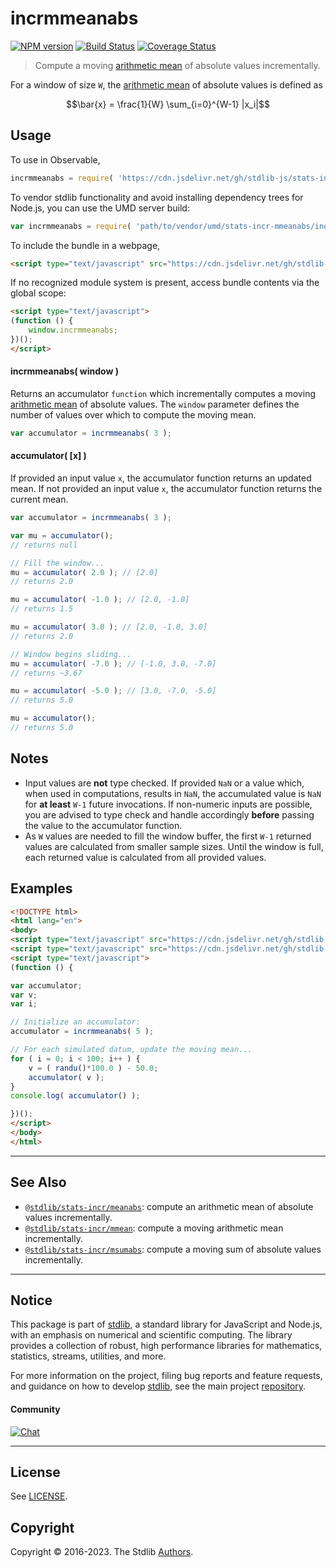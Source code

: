 <!--

@license Apache-2.0

Copyright (c) 2018 The Stdlib Authors.

Licensed under the Apache License, Version 2.0 (the "License");
you may not use this file except in compliance with the License.
You may obtain a copy of the License at

   http://www.apache.org/licenses/LICENSE-2.0

Unless required by applicable law or agreed to in writing, software
distributed under the License is distributed on an "AS IS" BASIS,
WITHOUT WARRANTIES OR CONDITIONS OF ANY KIND, either express or implied.
See the License for the specific language governing permissions and
limitations under the License.

-->

# incrmmeanabs

[![NPM version][npm-image]][npm-url] [![Build Status][test-image]][test-url] [![Coverage Status][coverage-image]][coverage-url] <!-- [![dependencies][dependencies-image]][dependencies-url] -->

> Compute a moving [arithmetic mean][arithmetic-mean] of absolute values incrementally.

<section class="intro">

For a window of size `W`, the [arithmetic mean][arithmetic-mean] of absolute values is defined as

<!-- <equation class="equation" label="eq:arithmetic_mean_absolute_values" align="center" raw="\bar{x} = \frac{1}{W} \sum_{i=0}^{W-1} |x_i|" alt="Equation for the arithmetic mean of absolute values."> -->

```math
\bar{x} = \frac{1}{W} \sum_{i=0}^{W-1} |x_i|
```

<!-- <div class="equation" align="center" data-raw-text="\bar{x} = \frac{1}{W} \sum_{i=0}^{W-1} |x_i|" data-equation="eq:arithmetic_mean_absolute_values">
    <img src="https://cdn.jsdelivr.net/gh/stdlib-js/stdlib@320a89534d4f59b82d162f31e968222555dae2f7/lib/node_modules/@stdlib/stats/incr/mmeanabs/docs/img/equation_arithmetic_mean_absolute_values.svg" alt="Equation for the arithmetic mean of absolute values.">
    <br>
</div> -->

<!-- </equation> -->

</section>

<!-- /.intro -->



<section class="usage">

## Usage

To use in Observable,

```javascript
incrmmeanabs = require( 'https://cdn.jsdelivr.net/gh/stdlib-js/stats-incr-mmeanabs@umd/browser.js' )
```

To vendor stdlib functionality and avoid installing dependency trees for Node.js, you can use the UMD server build:

```javascript
var incrmmeanabs = require( 'path/to/vendor/umd/stats-incr-mmeanabs/index.js' )
```

To include the bundle in a webpage,

```html
<script type="text/javascript" src="https://cdn.jsdelivr.net/gh/stdlib-js/stats-incr-mmeanabs@umd/browser.js"></script>
```

If no recognized module system is present, access bundle contents via the global scope:

```html
<script type="text/javascript">
(function () {
    window.incrmmeanabs;
})();
</script>
```

#### incrmmeanabs( window )

Returns an accumulator `function` which incrementally computes a moving [arithmetic mean][arithmetic-mean] of absolute values. The `window` parameter defines the number of values over which to compute the moving mean.

```javascript
var accumulator = incrmmeanabs( 3 );
```

#### accumulator( \[x] )

If provided an input value `x`, the accumulator function returns an updated mean. If not provided an input value `x`, the accumulator function returns the current mean.

```javascript
var accumulator = incrmmeanabs( 3 );

var mu = accumulator();
// returns null

// Fill the window...
mu = accumulator( 2.0 ); // [2.0]
// returns 2.0

mu = accumulator( -1.0 ); // [2.0, -1.0]
// returns 1.5

mu = accumulator( 3.0 ); // [2.0, -1.0, 3.0]
// returns 2.0

// Window begins sliding...
mu = accumulator( -7.0 ); // [-1.0, 3.0, -7.0]
// returns ~3.67

mu = accumulator( -5.0 ); // [3.0, -7.0, -5.0]
// returns 5.0

mu = accumulator();
// returns 5.0
```

</section>

<!-- /.usage -->

<section class="notes">

## Notes

-   Input values are **not** type checked. If provided `NaN` or a value which, when used in computations, results in `NaN`, the accumulated value is `NaN` for **at least** `W-1` future invocations. If non-numeric inputs are possible, you are advised to type check and handle accordingly **before** passing the value to the accumulator function.
-   As `W` values are needed to fill the window buffer, the first `W-1` returned values are calculated from smaller sample sizes. Until the window is full, each returned value is calculated from all provided values.

</section>

<!-- /.notes -->

<section class="examples">

## Examples

<!-- eslint no-undef: "error" -->

```html
<!DOCTYPE html>
<html lang="en">
<body>
<script type="text/javascript" src="https://cdn.jsdelivr.net/gh/stdlib-js/random-base-randu@umd/browser.js"></script>
<script type="text/javascript" src="https://cdn.jsdelivr.net/gh/stdlib-js/stats-incr-mmeanabs@umd/browser.js"></script>
<script type="text/javascript">
(function () {

var accumulator;
var v;
var i;

// Initialize an accumulator:
accumulator = incrmmeanabs( 5 );

// For each simulated datum, update the moving mean...
for ( i = 0; i < 100; i++ ) {
    v = ( randu()*100.0 ) - 50.0;
    accumulator( v );
}
console.log( accumulator() );

})();
</script>
</body>
</html>
```

</section>

<!-- /.examples -->

<!-- Section for related `stdlib` packages. Do not manually edit this section, as it is automatically populated. -->

<section class="related">

* * *

## See Also

-   <span class="package-name">[`@stdlib/stats-incr/meanabs`][@stdlib/stats/incr/meanabs]</span><span class="delimiter">: </span><span class="description">compute an arithmetic mean of absolute values incrementally.</span>
-   <span class="package-name">[`@stdlib/stats-incr/mmean`][@stdlib/stats/incr/mmean]</span><span class="delimiter">: </span><span class="description">compute a moving arithmetic mean incrementally.</span>
-   <span class="package-name">[`@stdlib/stats-incr/msumabs`][@stdlib/stats/incr/msumabs]</span><span class="delimiter">: </span><span class="description">compute a moving sum of absolute values incrementally.</span>

</section>

<!-- /.related -->

<!-- Section for all links. Make sure to keep an empty line after the `section` element and another before the `/section` close. -->


<section class="main-repo" >

* * *

## Notice

This package is part of [stdlib][stdlib], a standard library for JavaScript and Node.js, with an emphasis on numerical and scientific computing. The library provides a collection of robust, high performance libraries for mathematics, statistics, streams, utilities, and more.

For more information on the project, filing bug reports and feature requests, and guidance on how to develop [stdlib][stdlib], see the main project [repository][stdlib].

#### Community

[![Chat][chat-image]][chat-url]

---

## License

See [LICENSE][stdlib-license].


## Copyright

Copyright &copy; 2016-2023. The Stdlib [Authors][stdlib-authors].

</section>

<!-- /.stdlib -->

<!-- Section for all links. Make sure to keep an empty line after the `section` element and another before the `/section` close. -->

<section class="links">

[npm-image]: http://img.shields.io/npm/v/@stdlib/stats-incr-mmeanabs.svg
[npm-url]: https://npmjs.org/package/@stdlib/stats-incr-mmeanabs

[test-image]: https://github.com/stdlib-js/stats-incr-mmeanabs/actions/workflows/test.yml/badge.svg?branch=main
[test-url]: https://github.com/stdlib-js/stats-incr-mmeanabs/actions/workflows/test.yml?query=branch:main

[coverage-image]: https://img.shields.io/codecov/c/github/stdlib-js/stats-incr-mmeanabs/main.svg
[coverage-url]: https://codecov.io/github/stdlib-js/stats-incr-mmeanabs?branch=main

<!--

[dependencies-image]: https://img.shields.io/david/stdlib-js/stats-incr-mmeanabs.svg
[dependencies-url]: https://david-dm.org/stdlib-js/stats-incr-mmeanabs/main

-->

[chat-image]: https://img.shields.io/gitter/room/stdlib-js/stdlib.svg
[chat-url]: https://app.gitter.im/#/room/#stdlib-js_stdlib:gitter.im

[stdlib]: https://github.com/stdlib-js/stdlib

[stdlib-authors]: https://github.com/stdlib-js/stdlib/graphs/contributors

[umd]: https://github.com/umdjs/umd
[es-module]: https://developer.mozilla.org/en-US/docs/Web/JavaScript/Guide/Modules

[deno-url]: https://github.com/stdlib-js/stats-incr-mmeanabs/tree/deno
[umd-url]: https://github.com/stdlib-js/stats-incr-mmeanabs/tree/umd
[esm-url]: https://github.com/stdlib-js/stats-incr-mmeanabs/tree/esm
[branches-url]: https://github.com/stdlib-js/stats-incr-mmeanabs/blob/main/branches.md

[stdlib-license]: https://raw.githubusercontent.com/stdlib-js/stats-incr-mmeanabs/main/LICENSE

[arithmetic-mean]: https://en.wikipedia.org/wiki/Arithmetic_mean

<!-- <related-links> -->

[@stdlib/stats/incr/meanabs]: https://github.com/stdlib-js/stats-incr-meanabs/tree/umd

[@stdlib/stats/incr/mmean]: https://github.com/stdlib-js/stats-incr-mmean/tree/umd

[@stdlib/stats/incr/msumabs]: https://github.com/stdlib-js/stats-incr-msumabs/tree/umd

<!-- </related-links> -->

</section>

<!-- /.links -->
